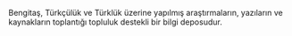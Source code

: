 Bengitaş, Türkçülük ve Türklük üzerine yapılmış araştırmaların, yazıların ve kaynakların toplantığı topluluk destekli bir bilgi deposudur.
